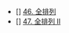 
- [] [46. 全排列](https://leetcode-cn.com/problems/permutations/description/)
- [] [47. 全排列 II](https://leetcode-cn.com/problems/permutations-ii/description/)
